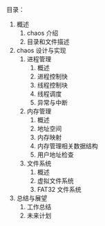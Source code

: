 目录：

1. 概述
   1. chaos 介绍
   2. 目录和文件描述
2. chaos 设计与实现
   1. 进程管理
      1. 概述
      2. 进程控制快
      3. 线程控制块
      4. 线程调度
      5. 异常与中断
   2. 内存管理
      1. 概述
      2. 地址空间
      3. 内存映射
      4. 内存管理相关数据结构
      5. 用户地址检查
   3. 文件系统
      1. 概述
      2. 虚拟文件系统
      3. FAT32 文件系统
3. 总结与展望
   1. 工作总结
   2. 未来计划
